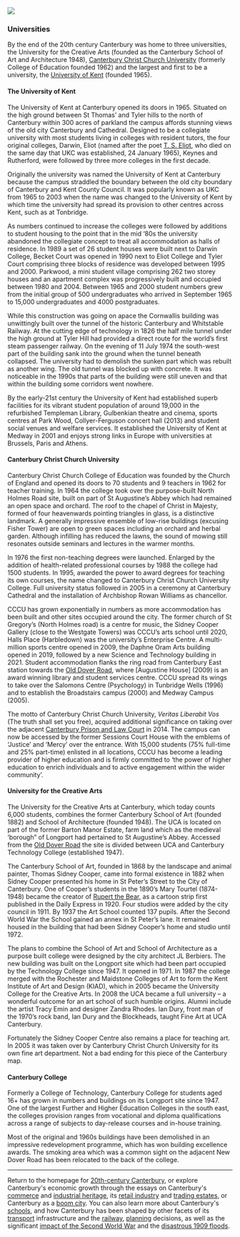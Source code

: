 <a href="https://www.kent-maps.online"><img src="https://www.kent-maps.online/juncture/ve-button.png"></a>
<param ve-config title="20th-Century Canterbury: Universities" author="Richard Maltby" layout="vtl" banner="https://stor.artstor.org/stor/c35dcc83-8c83-4e82-8a7e-0d012287b919">

<param ve-entity eid="Q29303" aliases="Canterbury">
<param ve-entity eid="Q3182956" aliases="Canterbury Christ Church|CCCU">
<param ve-entity eid="Q1516684" aliases="University of Kent">
<param ve-entity eid="Q24678086" aliases="Tonbridge">
<param ve-entity eid="Q24673953" aliases="University for the Creative Arts">
<param ve-entity eid="Q5033707" aliases="Canterbury and Whitstable Railway">
<param ve-entity eid="Q5033636" aliases="Canterbury College">

### Universities

By the end of the 20th century Canterbury was home to three universities, the University for the Creative Arts (founded as the Canterbury School of Art and Architecture 1948), [Canterbury Christ Church University](https://www.canterbury.ac.uk) (formerly College of Education founded 1962) and the largest and first to be a university, the [University of Kent](https://www.kent.ac.uk) (founded 1965). 
<param ve-map center="Q1516684" zoom="15">

#### The University of Kent

The University of Kent at Canterbury opened its doors in 1965. Situated on the high ground between St Thomas’ and Tyler hills to the north of Canterbury within 300 acres of parkland the campus affords stunning views of the old city Canterbury and Cathedral. Designed to be a collegiate university with most students living in colleges with resident tutors, the four original colleges, Darwin, Eliot (named after the poet [T. S. Eliot](/20c/20c-eliot-biography), who died on the same day that UKC was established, 24 January 1965), Keynes and Rutherford, were followed by three more colleges in the first decade. 
<param ve-image url="https://upload.wikimedia.org/wikipedia/commons/thumb/e/ee/School_of_Arts_-_UKC.JPG/1600px-School_of_Arts_-_UKC.JPG" label="University of Kent School of Arts" attribution="St BC, CC BY-SA 3.0, via Wikimedia Commons">

Originally the university was named the University of Kent at Canterbury because the campus straddled the boundary between the old city boundary of Canterbury and Kent County Council. It was popularly known as UKC from 1965 to 2003 when the name was changed to the University of Kent by which time the university had spread its provision to other centres across Kent, such as at Tonbridge.
<param ve-image url="https://upload.wikimedia.org/wikipedia/commons/thumb/b/b2/Keynes_Centenary_Seminar_1983.jpg/1600px-Keynes_Centenary_Seminar_1983.jpg" label="Keynes Centenary Seminar, University of Kent, 1983" attribution="EconomicsIT, CC BY-SA 3.0, via Wikimedia Commons">
<param ve-image url="https://upload.wikimedia.org/wikipedia/commons/thumb/9/97/Keynes_College%2C_Kent_University.jpg/1200px-Keynes_College%2C_Kent_University.jpg" label="Keynes College, University of Kent" attribution="EconomicsIT, CC BY-SA 3.0, via Wikimedia Commons">

As numbers continued to increase the colleges were followed by additions to student housing to the point that in the mid ‘80s the university abandoned the collegiate concept to treat all accommodation as halls of residence. In 1989 a set of 26 student houses were built next to Darwin College, Becket Court was opened in 1990 next to Eliot College and Tyler Court comprising three blocks of residence was developed between 1995 and 2000.  Parkwood, a mini student village comprising 262 two storey houses and an apartment complex was progressively built and occupied between 1980 and 2004. Between 1965 and 2000 student numbers grew from the initial group of 500 undergraduates who arrived in September 1965 to 15,000 undergraduates and 4000 postgraduates. 
<param ve-image url="https://upload.wikimedia.org/wikipedia/commons/thumb/b/b8/Darwin_College_-_UKC.JPG/1600px-Darwin_College_-_UKC.JPG" label="Darwin College, University of Kent" attribution="St BC, CC BY-SA 3.0, via Wikimedia Commons">
<param ve-image url="https://upload.wikimedia.org/wikipedia/commons/thumb/0/0f/Parkwood_-_UKC.JPG/1600px-Parkwood_-_UKC.JPG" label="Parkwood, University of Kent" attribution="St BC, CC BY-SA 3.0, via Wikimedia Commons">

While this construction was going on apace the Cornwallis building was unwittingly built over the tunnel of the historic Canterbury and Whitstable Railway. At the cutting edge of technology in 1826 the half mile tunnel under the high ground at Tyler Hill had provided a direct route for the world’s first steam passenger railway. On the evening of 11 July 1974 the south-west part of the building sank into the ground when the tunnel beneath collapsed. The university had to demolish the sunken part which was rebuilt as another wing. The old tunnel was blocked up with concrete. It was noticeable in the 1990s that parts of the building were still uneven and that within the building some corridors went nowhere.

By the early-21st century the University of Kent had established superb facilities for its vibrant student population of around 19,000 in the refurbished Templeman Library, Gulbenkian theatre and cinema, sports centres at Park Wood, Collyer-Ferguson concert hall (2013) and student social venues and welfare services. It established the University of Kent at Medway in 2001 and enjoys strong links in Europe with universities at Brussels, Paris and Athens.
<param ve-image url="https://upload.wikimedia.org/wikipedia/commons/thumb/6/6c/Turing_College.jpg/1600px-Turing_College.jpg" label="Turing College, University of Kent" attribution="Dikechukwudi, CC BY-SA 4.0, via Wikimedia Commons">
<param ve-image url="https://upload.wikimedia.org/wikipedia/commons/thumb/7/75/Campus_shops_-_UKC.JPG/1600px-Campus_shops_-_UKC.JPG" label="Campus shops, University of Kent" attribution="St BC, CC BY-SA 3.0, via Wikimedia Commons">

#### Canterbury Christ Church University

Canterbury Christ Church College of Education was founded by the Church of England and opened its doors to 70 students and 9 teachers in 1962 for teacher training. In 1964 the college took over the purpose-built North Holmes Road site, built on part of St Augustine’s Abbey which had remained an open space and orchard. The roof to the chapel of Christ in Majesty, formed of four heavenwards pointing triangles in glass, is a distinctive landmark. A generally impressive ensemble of low-rise buildings (excusing Fisher Tower) are open to green spaces including an orchard and herbal garden. Although infilling has reduced the lawns, the sound of mowing still resonates outside seminars and lectures in the warmer months.
<param ve-image url="https://stor.artstor.org/stor/ada7827f-a5e3-4daa-a6d2-8bf65efd1113" label="1960s campus at CCCU" attribution="© Canterbury Christ Church University, used with kind permission">

In 1976 the first non-teaching degrees were launched. Enlarged by the addition of health-related professional courses by 1988 the college had 1500 students. In 1995, awarded the power to award degrees for teaching its own courses, the name changed to Canterbury Christ Church University College. Full university status followed in 2005 in a ceremony at Canterbury Cathedral and the installation of Archbishop Rowan Williams as chancellor.
<param ve-image url="https://stor.artstor.org/stor/fa0a8eed-c703-49da-8fc5-ab5e9f9b58f2" label="History class in the early 1980s" attribution="© Canterbury Christ Church University, used with kind permission">

CCCU has grown exponentially in numbers as more accommodation has been built and other sites occupied around the city. The former church of St Gregory’s (North Holmes road) is a centre for music, the Sidney Cooper Gallery (close to the Westgate Towers) was CCCU’s arts school until 2020, Halls Place (Harbledown) was the university’s Enterprise  Centre. A  multi-million sports centre opened in 2009, the Daphne Oram Arts building opened in 2019, followed by a new Science and Technology building in 2021. Student accommodation flanks the ring road from Canterbury East station towards the [Old Dover Road](/dickens/david-copperfield-dover-road), where [Augustine House] (2009) is an award winning library and student services centre. CCCU spread its wings to take over the Salomons Centre (Psychology) in Tunbridge Wells (1996) and to establish the Broadstairs campus (2000) and Medway Campus (2005).
<param ve-image url="https://stor.artstor.org/stor/9e1ce94c-02c1-4e20-841d-2a5996d2e8d2" label="Drone view of prison backlands and site for Building 2 at CCCU" attribution="© DDS Demolition, 2018, used with kind permission">
<param ve-image url="https://stor.artstor.org/stor/86d7445f-2196-48b6-a135-182c7865c7a3" label="View across the Quad to Hepworth at CCCU" attribution="© Canterbury Christ Church University, used with kind permission">

The motto of Canterbury Christ Church University, *Veritas Liberabit Vos* (The truth shall set you free), acquired additional significance on taking over the adjacent [Canterbury Prison and Law Court]() in 2014. The campus can now be accessed by the former Sessions Court House with the emblems of ‘Justice’ and ‘Mercy’ over the entrance. With 15,000 students (75% full-time and 25% part-time) enlisted in all locations, CCCU has become a leading provider of higher education and is firmly committed to ‘the power of higher education to enrich individuals and to active engagement within the wider community’.
<param ve-image url="https://upload.wikimedia.org/wikipedia/commons/thumb/4/4d/Pride_in_London_2016_-_Canterbury_Christ_Church_University_participating_in_the_parade.png/640px-Pride_in_London_2016_-_Canterbury_Christ_Church_University_participating_in_the_parade.png" label="CCCU staff and students participating in Pride in London, 2016" attribution="Katy Blackwood, CC BY-SA 4.0, via Wikimedia Commons">

#### University for the Creative Arts

The University for the Creative Arts at Canterbury, which today counts 6,000 students, combines the former Canterbury School of Art (founded 1882) and School of Architecture (founded 1948). The UCA is located on part of the former Barton Manor Estate, farm land which as the medieval ‘borough” of Longport had pertained to St Augustine’s Abbey. Accessed from the [Old Dover Road](/dickens/david-copperfield-dover-road) the site is divided between UCA and Canterbury Technology College (established 1947).
<param ve-image url="https://upload.wikimedia.org/wikipedia/commons/thumb/c/ca/University_for_the_Creative_Arts_2015_logo.svg/562px-University_for_the_Creative_Arts_2015_logo.svg.png" label="UCA logo" attribution="Public domain, via Wikimedia Commons">

The Canterbury School of Art, founded in 1868 by the landscape and animal painter, Thomas Sidney Cooper, came into formal existence in 1882 when Sidney Cooper presented his home in St Peter’s Street  to the City of Canterbury. One of Cooper’s students in the 1890’s Mary Tourtel (1874-1948) became the creator of [Rupert the Bear]( /20c/20c-tourtel-biography), as a cartoon strip first published in the Daily Express in 1920. Four studios were added by the city council in 1911.  By 1937 the Art School counted 137 pupils. After the Second World War the School gained an annex in St Peter’s lane. It remained housed in the building that had been Sidney Cooper’s home and studio until 1972.
<param ve-image url="https://upload.wikimedia.org/wikipedia/commons/thumb/f/fd/Thomas_Sidney_Cooper%2C_by_Thomas_Sidney_Cooper.jpg/640px-Thomas_Sidney_Cooper%2C_by_Thomas_Sidney_Cooper.jpg" label="Self-portrait, Thomas Sidney Cooper, c.1832" attribution="Public domain, via Wikimedia Commons">

The plans to combine the School of Art and School of Architecture as a purpose built college were designed by the city architect JL Berbiers. The new building was built on the Longport site which had been part occupied by the Technology College since 1947. It opened in 1971. In 1987 the college merged with the Rochester and Maidstone Colleges of Art to form the Kent Institute of Art and Design (KIAD), which in 2005 became the University College for the Creative Arts. In 2008 the UCA became a full university – a wonderful outcome for an art school of such humble origins. Alumni include the artist Tracy Emin and designer Zandra Rhodes. Ian Dury, front man of the 1970’s rock band, Ian Dury and the Blockheads, taught Fine Art at UCA Canterbury.

Fortunately the Sidney Cooper Centre also remains a place for teaching art. In 2005 it was taken over by Canterbury Christ Church University for its own fine art department. Not a bad ending for this piece of the Canterbury map.
<param ve-image url="https://upload.wikimedia.org/wikipedia/commons/thumb/5/55/Sidney_Cooper_gallery.JPG/692px-Sidney_Cooper_gallery.JPG" label="Sidney Cooper gallery" attribution="Geni, CC BY-SA 3.0, via Wikimedia Commons">

#### Canterbury College

Formerly a College of Technology, Canterbury College for students aged 16+ has grown in numbers and buildings on its Longport site since 1947. One of the largest Further and Higher Education Colleges in the south east, the colleges provision ranges from vocational and diploma qualifications across a range of subjects to day-release courses and in-house training. 

Most of the original and 1960s buildings have been demolished in an impressive redevelopment programme, which has won building excellence awards. The smoking area which was a common sight on the adjacent New Dover Road has been relocated to the back of the college.

***

Return to the homepage for [20th-century Canterbury](/canterbury/20c-canterbury-home), or explore Canterbury's economic growth through the essays on Canterbury's [commerce](/canterbury/20c-canterbury-commerce) and [industrial heritage](/canterbury/20c-canterbury-industrial), its [retail industry](/canterbury/20c-canterbury-retail-store) and [trading estates](/canterbury/20c-canterbury-trading-estates), or Canterbury as a [boom city](/canterbury/20c-canterbury-boom-city). You can also learn more about Canterbury's [schools](/canterbury/20c-canterbury-education), and how Canterbury has been shaped by other facets of its [transport](/canterbury/20c-canterbury-transport) infrastructure and the [railway](/canterbury/20c-canterbury-railway), [planning](/canterbury/20c-canterbury-planning) decisions, as well as the significant [impact of the Second World War](/canterbury/20c-canterbury-ww2) and the [disastrous 1909 floods](/canterbury/20c-canterbury-floods).
<param ve-image url="https://upload.wikimedia.org/wikipedia/commons/thumb/0/02/Canterbury_Cathedral_-_Portal_Nave_Cross-spire.jpeg/1557px-Canterbury_Cathedral_-_Portal_Nave_Cross-spire.jpeg" label="Canterbury Cathedral" attribution="Hans Musil, CC BY-SA 4.0"> 
